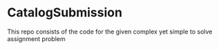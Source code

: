 # CatalogSubmission
This repo consists of the code for the given complex yet simple to solve assignment problem
